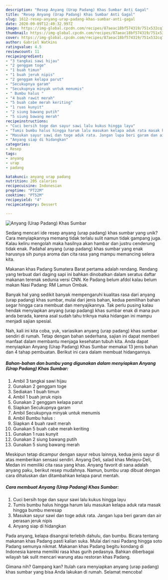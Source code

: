 ```yaml
---
description: "Resep Anyang (Urap Padang) Khas Sumbar Anti Gagal"
title: "Resep Anyang (Urap Padang) Khas Sumbar Anti Gagal"
slug: 1612-resep-anyang-urap-padang-khas-sumbar-anti-gagal
date: 2020-09-09T12:49:32.997Z
image: https://img-global.cpcdn.com/recipes/87aeac18bf574319/751x532cq70/anyang-urap-padang-khas-sumbar-foto-resep-utama.jpg
thumbnail: https://img-global.cpcdn.com/recipes/87aeac18bf574319/751x532cq70/anyang-urap-padang-khas-sumbar-foto-resep-utama.jpg
cover: https://img-global.cpcdn.com/recipes/87aeac18bf574319/751x532cq70/anyang-urap-padang-khas-sumbar-foto-resep-utama.jpg
author: Gabriel Watkins
ratingvalue: 4.5
reviewcount: 11
recipeingredient:
- "3 tangkai sawi hijau"
- "2 genggam toge"
- "1 buah timun"
- "1 buah jeruk nipis"
- "2 genggam kelapa parut"
- "Secukupnya garam"
- "Secukupnya minyak untuk menumis"
- " Bumbu halus "
- "4 buah rawit merah"
- "5 buah cabe merah keriting"
- "1 ruas kunyit"
- "2 siung bawang putih"
- "5 siung bawang merah"
recipeinstructions:
- "Cuci bersih toge dan sayur sawi lalu kukus hingga layu"
- "Tumis bumbu halus hingga harum lalu masukan kelapa aduk rata masak hingga bumbu meresap"
- "Masukan sayur sawi dan toge aduk rata. Jangan lupa beri garam dan air perasan jeruk nipis"
- "Anyang siap di hidangkan"
categories:
- Resep
tags:
- anyang
- urap
- padang

katakunci: anyang urap padang 
nutrition: 205 calories
recipecuisine: Indonesian
preptime: "PT22M"
cooktime: "PT52M"
recipeyield: "4"
recipecategory: Dessert

---
```



![Anyang (Urap Padang) Khas Sumbar](https://img-global.cpcdn.com/recipes/87aeac18bf574319/751x532cq70/anyang-urap-padang-khas-sumbar-foto-resep-utama.jpg)

Sedang mencari ide resep anyang (urap padang) khas sumbar yang unik? Cara menyiapkannya memang tidak terlalu sulit namun tidak gampang juga. Kalau keliru mengolah maka hasilnya akan hambar dan justru cenderung tidak enak. Padahal anyang (urap padang) khas sumbar yang enak harusnya sih punya aroma dan cita rasa yang mampu memancing selera kita.

Makanan khas Padang Sumatera Barat pertama adalah rendang. Rendang yang terbuat dari daging sapi ini bahkan dinobatkan dalam seratus daftar makanan terenak sedunia versi CNN. Ke Padang belum afdol kalau belum makan Nasi Padang: RM Lamun Ombak.

Banyak hal yang sedikit banyak mempengaruhi kualitas rasa dari anyang (urap padang) khas sumbar, mulai dari jenis bahan, kedua pemilihan bahan segar hingga cara membuat dan menyajikannya. Tak perlu pusing kalau hendak menyiapkan anyang (urap padang) khas sumbar enak di mana pun anda berada, karena asal sudah tahu triknya maka hidangan ini mampu menjadi sajian spesial.


Nah, kali ini kita coba, yuk, variasikan anyang (urap padang) khas sumbar sendiri di rumah. Tetap dengan bahan sederhana, sajian ini dapat memberi manfaat dalam membantu menjaga kesehatan tubuh kita. Anda dapat menyiapkan Anyang (Urap Padang) Khas Sumbar memakai 13 jenis bahan dan 4 tahap pembuatan. Berikut ini cara dalam membuat hidangannya.

<!--inarticleads1-->

##### Bahan-bahan dan bumbu yang digunakan dalam menyiapkan Anyang (Urap Padang) Khas Sumbar:

1. Ambil 3 tangkai sawi hijau
1. Gunakan 2 genggam toge
1. Sediakan 1 buah timun
1. Ambil 1 buah jeruk nipis
1. Gunakan 2 genggam kelapa parut
1. Siapkan Secukupnya garam
1. Ambil Secukupnya minyak untuk menumis
1. Ambil  Bumbu halus :
1. Siapkan 4 buah rawit merah
1. Gunakan 5 buah cabe merah keriting
1. Gunakan 1 ruas kunyit
1. Gunakan 2 siung bawang putih
1. Gunakan 5 siung bawang merah


Meskipun tetap dicampur dengan sayur rebus lainnya, kedua jenis sayur di atas memberikan sensasi sendiri. Anyang Deli, salad khas Melayu-Deli, Medan ini memiliki cita rasa yang khas. Anyang favorit di sana adalah anyang paku, berikut resep mudahnya. Namun, bumbu urap dibuat dengan cara dihaluskan dan ditambahkan kelapa parut mentah. 

<!--inarticleads2-->

##### Cara membuat Anyang (Urap Padang) Khas Sumbar:

1. Cuci bersih toge dan sayur sawi lalu kukus hingga layu
1. Tumis bumbu halus hingga harum lalu masukan kelapa aduk rata masak hingga bumbu meresap
1. Masukan sayur sawi dan toge aduk rata. Jangan lupa beri garam dan air perasan jeruk nipis
1. Anyang siap di hidangkan


Pada anyang, kelapa disangrai terlebih dahulu, dan bumbu. Bicara tentang makanan khas Padang pasti kalian suka. Mulai dari nasi Padang hingga soto Padang semunya nikmat. Makanan khas Padang begitu kondang di Indonesia karena memiliki rasa khas gurih pedasnya. Bahkan diberbagai wilayah tak sulit mencari warung atau restoran khas Padang. 

Gimana nih? Gampang kan? Itulah cara menyiapkan anyang (urap padang) khas sumbar yang bisa Anda lakukan di rumah. Selamat mencoba!
